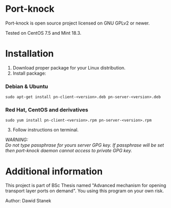 # Port-knock
Port-knock is open source project licensed on GNU GPLv2 or newer. <br />

Tested on CentOS 7.5 and Mint 18.3.

# Installation
1. Download proper package for your Linux distribution.
2. Install package:
### Debian & Ubuntu
```
sudo apt-get install pn-client-<version>.deb pn-server-<version>.deb
```
### Red Hat, CentOS and derivatives
```
sudo yum install pn-client-<version>.rpm pn-server-<version>.rpm
```
3. Follow instructions on terminal.

*WARNING:  
Do not type passphrase for yours server GPG key. If passphrase will be set then port-knock daemon
cannot access to private GPG key.*

# Additional information
This project is part of BSc Thesis named "Advanced mechanism for opening transport layer ports on demand". You using this program on your own risk.

Author: Dawid Stanek
